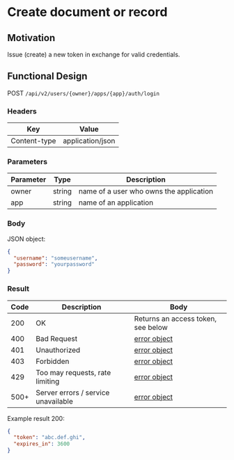 # Create document or record
## Motivation
Issue (create) a new token in exchange for valid credentials.

## Functional Design
POST `/api/v2/users/{owner}/apps/{app}/auth/login`

### Headers
| Key | Value |
| --- | --- |
| Content-type | application/json |

### Parameters
| Parameter | Type | Description |
| --- | --- | --- |
| owner | string | name of a user who owns the application |
| app | string | name of an application |

### Body
JSON object: 
```json
{
  "username": "someusername",
  "password": "yourpassword"
}
```

### Result
| Code | Description | Body
| --- | --- | --- |
| 200 | OK | Returns an access token, see below |
| 400 | Bad Request | [error object](conventions.md#errors) |
| 401 | Unauthorized | [error object](conventions.md#errors) |
| 403 | Forbidden | [error object](conventions.md#errors) |
| 429 | Too may requests, rate limiting | [error object](conventions.md#errors) |
| 500+ | Server errors / service unavailable | [error object](conventions.md#errors) |
 
Example result 200:
```json
{
  "token": "abc.def.ghi",
  "expires_in": 3600
}
```

